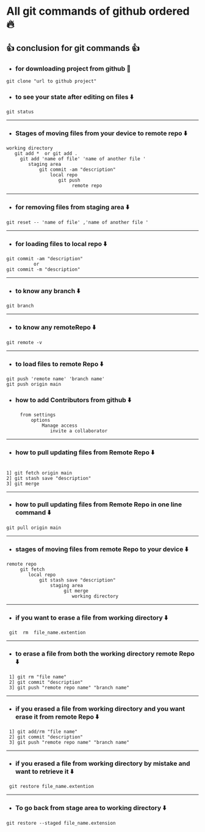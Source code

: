 # All git commands of github ordered 🔥

## 👍 conclusion for git commands 👍

* ### for downloading project from github 🔽

``` Shell
git clone "url to github project"
```

* ### to see your state after editing on files ⬇️

``` Shell
git status 
```

***

* ### Stages of moving files from your device to remote repo ⬇️

``` shell
working directory
   git add *  or git add .
     git add 'name of file' 'name of another file '
        staging area
            git commit -am "description"
                local repo
                   git push
                        remote repo 
```

***

* ### for removing files from staging area ⬇️

```shell
git reset -- 'name of file' ,'name of another file '
```

***

* ### for loading files to local repo ⬇️

``` shell
git commit -am "description"
          or 
git commit -m "description"
```

***

* ### to know any branch ⬇️

```sheel
git branch
```

***

* ### to know any remoteRepo ⬇️

```sheel
git remote -v
```

***

* ### to load files to remote Repo ⬇️

```sheel
git push 'remote name' 'branch name' 
git push origin main
```  

* ### how to add Contributors from github  ⬇️

```sheel
     from settings
         options 
             Manage access
                invite a collaborator
```  

***

* ### how to pull updating files from Remote Repo ⬇️

 ```shell

 1] git fetch origin main
 2] git stash save "description"
 3] git merge

 ```

***

* ### how to pull updating files from Remote Repo in one line command ⬇️

``` shell
git pull origin main
````

***

* ### stages of moving files from remote Repo to your device ⬇️

``` shell
remote repo 
     git fetch
        local repo
            git stash save "description"
                staging area
                     git merge
                        working directory
```

***

* ### if you want to erase a file from working directory  ⬇️

```shell
 git  rm  file_name.extention
```

***

* ### to erase a file from both the working directory remote Repo ⬇️

```shell
 1] git rm "file name"
 2] git commit "description"
 3] git push "remote repo name" "branch name"
```

***

* ### if you erased a file from working directory and you want erase it from remote Repo ⬇️

```shell
 1] git add/rm "file name"
 2] git commit "description"
 3] git push "remote repo name" "branch name"
```

***

* ### if you erased a file from working directory by mistake and want to retrieve it ⬇️

```shell
 git restore file_name.extention
```

***

* ### To go back from stage area to working directory ⬇️

```shell
git restore --staged file_name.extension
```
